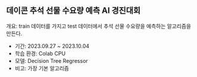 ## 데이콘 추석 선물 수요량 예측 AI 경진대회
개요: train 데이터를 가지고 test 데이터에서 추석 선물 수요량을 예측하는 알고리즘을 만든다.
- 기간: 2023.09.27 ~ 2023.10.04
- 학습 환경: Colab CPU
- 모델: Decision Tree Regressor
- 비고: 가장 기본 알고리즘
  
